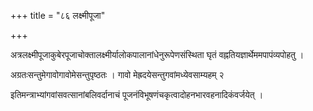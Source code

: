 +++
title = "८६ लक्ष्मीपूजा"

+++

अत्रलक्ष्मीपूजाकुबेरपूजाचोक्तालक्ष्मीर्यालोकपालानांधेनुरूपेणसंस्थिता घृतं वह्नतियज्ञार्थेममपापंव्यपोहतु ।

अग्रतःसन्तुमेगावोगावोमेसन्तुपृष्ठतः । गावो मेह्रदयेसन्तुगवांमध्येवसाम्यहम् २

इतिमन्त्राभ्यांगवांसवत्सानांबलिवर्दानाचं पूजनंविभूषणंचकृत्वादोहनभारवहनादिकंवर्जयेत् ।
